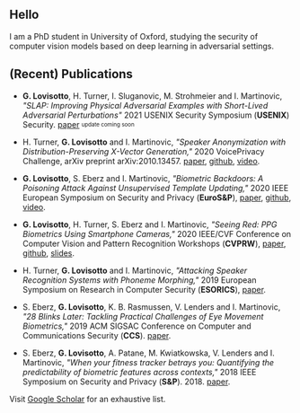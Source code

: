 ## Hello

I am a PhD student in University of Oxford, studying the security of computer vision models based on deep learning in adversarial settings. 

## (Recent) Publications

 - **G. Lovisotto**, H. Turner, I. Sluganovic, M. Strohmeier and I. Martinovic, _"SLAP: Improving Physical Adversarial Examples with Short-Lived Adversarial Perturbations"_ 2021 USENIX Security Symposium (**USENIX**) Security. [paper](https://arxiv.org/abs/2007.04137) <sub><sup>update coming soon</sup></sub>
 
 - H. Turner, **G. Lovisotto** and I. Martinovic, _"Speaker Anonymization with Distribution-Preserving X-Vector Generation,"_ 2020 VoicePrivacy Challenge, arXiv preprint arXiv:2010.13457. [paper](https://arxiv.org/abs/2010.13457), [github](https://github.com/ssloxford/DistributionPreservingXVectors), [video](https://www.youtube.com/watch?v=ejuJLH6bcbM).
 
 - **G. Lovisotto**, S. Eberz and I. Martinovic, _"Biometric Backdoors: A Poisoning Attack Against Unsupervised Template Updating,"_ 2020 IEEE European Symposium on Security and Privacy (**EuroS&P**), [paper](https://arxiv.org/abs/1905.09162), [github](https://github.com/ssloxford/biometric-backdoors), [video](https://www.youtube.com/watch?v=h3s21WnJWYk).
 
 - **G. Lovisotto**, H. Turner, S. Eberz and I. Martinovic, _"Seeing Red: PPG Biometrics Using Smartphone Cameras,"_ 2020 IEEE/CVF Conference on Computer Vision and Pattern Recognition Workshops (**CVPRW**), [paper](https://arxiv.org/pdf/2004.07088.pdf), [github](https://github.com/ssloxford/seeing-red), [slides](https://github.com/ssloxford/seeing-red/blob/master/images/talk.pdf).
 
  - H. Turner, **G. Lovisotto** and I. Martinovic, _"Attacking Speaker Recognition Systems with Phoneme Morphing,"_ 2019 European Symposium on Research in Computer Security (**ESORICS**), [paper](https://ora.ox.ac.uk/objects/uuid:9f047c6a-f0c8-4be3-89d5-0ce86e03f0b5/download_file?file_format=pdf&safe_filename=ESORICS__Morph.pdf&type_of_work=Conference+item).
 
 - S. Eberz, **G. Lovisotto**, K. B. Rasmussen, V. Lenders and I. Martinovic, _"28 Blinks Later: Tackling Practical Challenges of Eye Movement Biometrics,"_ 2019 ACM SIGSAC Conference on Computer and Communications Security (**CCS**). [paper](https://dl.acm.org/doi/10.1145/3319535.3354233).
 
 - S. Eberz, **G. Lovisotto**, A. Patane, M. Kwiatkowska, V. Lenders and I. Martinovic, _"When your fitness tracker betrays you: Quantifying the predictability of biometric features across contexts,"_ 2018 IEEE Symposium on Security and Privacy (**S\&P**). 2018. [paper](https://ieeexplore.ieee.org/document/8418644).

Visit [Google Scholar](https://scholar.google.com/citations?user=EiuXVMsAAAAJ&hl=en) for an exhaustive list.
